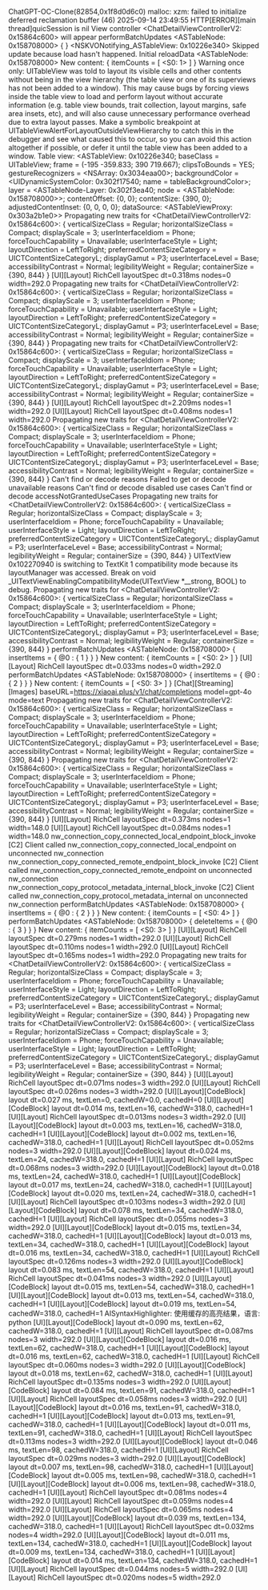 ChatGPT-OC-Clone(82854,0x1f8d0d6c0) malloc: xzm: failed to initialize deferred reclamation buffer (46)
2025-09-14 23:49:55 HTTP[ERROR][main thread]quicSession is nil
View controller <ChatDetailViewControllerV2: 0x15864c600> will appear
performBatchUpdates <ASTableNode: 0x158708000> {  }
<NSKVONotifying_ASTableView: 0x10226e340> Skipped update because load hasn't happened.
Initial reloadData <ASTableNode: 0x158708000>
New content: { itemCounts = [ <S0: 1> ] }
Warning once only: UITableView was told to layout its visible cells and other contents without being in the view hierarchy (the table view or one of its superviews has not been added to a window). This may cause bugs by forcing views inside the table view to load and perform layout without accurate information (e.g. table view bounds, trait collection, layout margins, safe area insets, etc), and will also cause unnecessary performance overhead due to extra layout passes. Make a symbolic breakpoint at UITableViewAlertForLayoutOutsideViewHierarchy to catch this in the debugger and see what caused this to occur, so you can avoid this action altogether if possible, or defer it until the table view has been added to a window. Table view: <ASTableView: 0x10226e340; baseClass = UITableView; frame = (-195 -359.833; 390 719.667); clipsToBounds = YES; gestureRecognizers = <NSArray: 0x3034eaa00>; backgroundColor = <UIDynamicSystemColor: 0x302f17540; name = tableBackgroundColor>; layer = <ASTableNode-Layer: 0x302f3ea40; node = <ASTableNode: 0x158708000>>; contentOffset: {0, 0}; contentSize: {390, 0}; adjustedContentInset: {0, 0, 0, 0}; dataSource: <ASTableViewProxy: 0x303a2b1e0>>
Propagating new traits for <ChatDetailViewControllerV2: 0x15864c600>: { verticalSizeClass = Regular; horizontalSizeClass = Compact; displayScale = 3; userInterfaceIdiom = Phone; forceTouchCapability = Unavailable; userInterfaceStyle = Light; layoutDirection = LeftToRight; preferredContentSizeCategory = UICTContentSizeCategoryL; displayGamut = P3; userInterfaceLevel = Base; accessibilityContrast = Normal; legibilityWeight = Regular; containerSize = {390, 844} }
[UI][Layout] RichCell layoutSpec dt=0.318ms nodes=0 width=292.0
Propagating new traits for <ChatDetailViewControllerV2: 0x15864c600>: { verticalSizeClass = Regular; horizontalSizeClass = Compact; displayScale = 3; userInterfaceIdiom = Phone; forceTouchCapability = Unavailable; userInterfaceStyle = Light; layoutDirection = LeftToRight; preferredContentSizeCategory = UICTContentSizeCategoryL; displayGamut = P3; userInterfaceLevel = Base; accessibilityContrast = Normal; legibilityWeight = Regular; containerSize = {390, 844} }
Propagating new traits for <ChatDetailViewControllerV2: 0x15864c600>: { verticalSizeClass = Regular; horizontalSizeClass = Compact; displayScale = 3; userInterfaceIdiom = Phone; forceTouchCapability = Unavailable; userInterfaceStyle = Light; layoutDirection = LeftToRight; preferredContentSizeCategory = UICTContentSizeCategoryL; displayGamut = P3; userInterfaceLevel = Base; accessibilityContrast = Normal; legibilityWeight = Regular; containerSize = {390, 844} }
[UI][Layout] RichCell layoutSpec dt=2.209ms nodes=1 width=292.0
[UI][Layout] RichCell layoutSpec dt=0.408ms nodes=1 width=292.0
Propagating new traits for <ChatDetailViewControllerV2: 0x15864c600>: { verticalSizeClass = Regular; horizontalSizeClass = Compact; displayScale = 3; userInterfaceIdiom = Phone; forceTouchCapability = Unavailable; userInterfaceStyle = Light; layoutDirection = LeftToRight; preferredContentSizeCategory = UICTContentSizeCategoryL; displayGamut = P3; userInterfaceLevel = Base; accessibilityContrast = Normal; legibilityWeight = Regular; containerSize = {390, 844} }
Can't find or decode reasons
Failed to get or decode unavailable reasons
Can't find or decode disabled use cases
Can't find or decode accessNotGrantedUseCases
Propagating new traits for <ChatDetailViewControllerV2: 0x15864c600>: { verticalSizeClass = Regular; horizontalSizeClass = Compact; displayScale = 3; userInterfaceIdiom = Phone; forceTouchCapability = Unavailable; userInterfaceStyle = Light; layoutDirection = LeftToRight; preferredContentSizeCategory = UICTContentSizeCategoryL; displayGamut = P3; userInterfaceLevel = Base; accessibilityContrast = Normal; legibilityWeight = Regular; containerSize = {390, 844} }
UITextView 0x102270940 is switching to TextKit 1 compatibility mode because its layoutManager was accessed. Break on void _UITextViewEnablingCompatibilityMode(UITextView *__strong, BOOL) to debug.
Propagating new traits for <ChatDetailViewControllerV2: 0x15864c600>: { verticalSizeClass = Regular; horizontalSizeClass = Compact; displayScale = 3; userInterfaceIdiom = Phone; forceTouchCapability = Unavailable; userInterfaceStyle = Light; layoutDirection = LeftToRight; preferredContentSizeCategory = UICTContentSizeCategoryL; displayGamut = P3; userInterfaceLevel = Base; accessibilityContrast = Normal; legibilityWeight = Regular; containerSize = {390, 844} }
performBatchUpdates <ASTableNode: 0x158708000> { insertItems = { @0 : { 1 } } }
New content: { itemCounts = [ <S0: 2> ] }
[UI][Layout] RichCell layoutSpec dt=0.033ms nodes=0 width=292.0
performBatchUpdates <ASTableNode: 0x158708000> { insertItems = { @0 : { 2 } } }
New content: { itemCounts = [ <S0: 3> ] }
[Chat][Streaming][Images] baseURL=https://xiaoai.plus/v1/chat/completions model=gpt-4o mode=text
Propagating new traits for <ChatDetailViewControllerV2: 0x15864c600>: { verticalSizeClass = Regular; horizontalSizeClass = Compact; displayScale = 3; userInterfaceIdiom = Phone; forceTouchCapability = Unavailable; userInterfaceStyle = Light; layoutDirection = LeftToRight; preferredContentSizeCategory = UICTContentSizeCategoryL; displayGamut = P3; userInterfaceLevel = Base; accessibilityContrast = Normal; legibilityWeight = Regular; containerSize = {390, 844} }
Propagating new traits for <ChatDetailViewControllerV2: 0x15864c600>: { verticalSizeClass = Regular; horizontalSizeClass = Compact; displayScale = 3; userInterfaceIdiom = Phone; forceTouchCapability = Unavailable; userInterfaceStyle = Light; layoutDirection = LeftToRight; preferredContentSizeCategory = UICTContentSizeCategoryL; displayGamut = P3; userInterfaceLevel = Base; accessibilityContrast = Normal; legibilityWeight = Regular; containerSize = {390, 844} }
[UI][Layout] RichCell layoutSpec dt=0.373ms nodes=1 width=148.0
[UI][Layout] RichCell layoutSpec dt=0.084ms nodes=1 width=148.0
nw_connection_copy_connected_local_endpoint_block_invoke [C2] Client called nw_connection_copy_connected_local_endpoint on unconnected nw_connection
nw_connection_copy_connected_remote_endpoint_block_invoke [C2] Client called nw_connection_copy_connected_remote_endpoint on unconnected nw_connection
nw_connection_copy_protocol_metadata_internal_block_invoke [C2] Client called nw_connection_copy_protocol_metadata_internal on unconnected nw_connection
performBatchUpdates <ASTableNode: 0x158708000> { insertItems = { @0 : { 2 } } }
New content: { itemCounts = [ <S0: 4> ] }
performBatchUpdates <ASTableNode: 0x158708000> { deleteItems = { @0 : { 3 } } }
New content: { itemCounts = [ <S0: 3> ] }
[UI][Layout] RichCell layoutSpec dt=0.279ms nodes=1 width=292.0
[UI][Layout] RichCell layoutSpec dt=0.110ms nodes=1 width=292.0
[UI][Layout] RichCell layoutSpec dt=0.165ms nodes=1 width=292.0
Propagating new traits for <ChatDetailViewControllerV2: 0x15864c600>: { verticalSizeClass = Regular; horizontalSizeClass = Compact; displayScale = 3; userInterfaceIdiom = Phone; forceTouchCapability = Unavailable; userInterfaceStyle = Light; layoutDirection = LeftToRight; preferredContentSizeCategory = UICTContentSizeCategoryL; displayGamut = P3; userInterfaceLevel = Base; accessibilityContrast = Normal; legibilityWeight = Regular; containerSize = {390, 844} }
Propagating new traits for <ChatDetailViewControllerV2: 0x15864c600>: { verticalSizeClass = Regular; horizontalSizeClass = Compact; displayScale = 3; userInterfaceIdiom = Phone; forceTouchCapability = Unavailable; userInterfaceStyle = Light; layoutDirection = LeftToRight; preferredContentSizeCategory = UICTContentSizeCategoryL; displayGamut = P3; userInterfaceLevel = Base; accessibilityContrast = Normal; legibilityWeight = Regular; containerSize = {390, 844} }
[UI][Layout] RichCell layoutSpec dt=0.071ms nodes=3 width=292.0
[UI][Layout] RichCell layoutSpec dt=0.026ms nodes=3 width=292.0
[UI][Layout][CodeBlock] layout dt=0.027 ms, textLen=0, cachedW=0.0, cachedH=0
[UI][Layout][CodeBlock] layout dt=0.014 ms, textLen=16, cachedW=318.0, cachedH=1
[UI][Layout] RichCell layoutSpec dt=0.013ms nodes=3 width=292.0
[UI][Layout][CodeBlock] layout dt=0.003 ms, textLen=16, cachedW=318.0, cachedH=1
[UI][Layout][CodeBlock] layout dt=0.002 ms, textLen=16, cachedW=318.0, cachedH=1
[UI][Layout] RichCell layoutSpec dt=0.052ms nodes=3 width=292.0
[UI][Layout][CodeBlock] layout dt=0.024 ms, textLen=24, cachedW=318.0, cachedH=1
[UI][Layout] RichCell layoutSpec dt=0.068ms nodes=3 width=292.0
[UI][Layout][CodeBlock] layout dt=0.018 ms, textLen=24, cachedW=318.0, cachedH=1
[UI][Layout][CodeBlock] layout dt=0.017 ms, textLen=24, cachedW=318.0, cachedH=1
[UI][Layout][CodeBlock] layout dt=0.020 ms, textLen=24, cachedW=318.0, cachedH=1
[UI][Layout] RichCell layoutSpec dt=0.103ms nodes=3 width=292.0
[UI][Layout][CodeBlock] layout dt=0.078 ms, textLen=34, cachedW=318.0, cachedH=1
[UI][Layout] RichCell layoutSpec dt=0.055ms nodes=3 width=292.0
[UI][Layout][CodeBlock] layout dt=0.015 ms, textLen=34, cachedW=318.0, cachedH=1
[UI][Layout][CodeBlock] layout dt=0.013 ms, textLen=34, cachedW=318.0, cachedH=1
[UI][Layout][CodeBlock] layout dt=0.016 ms, textLen=34, cachedW=318.0, cachedH=1
[UI][Layout] RichCell layoutSpec dt=0.126ms nodes=3 width=292.0
[UI][Layout][CodeBlock] layout dt=0.083 ms, textLen=54, cachedW=318.0, cachedH=1
[UI][Layout] RichCell layoutSpec dt=0.041ms nodes=3 width=292.0
[UI][Layout][CodeBlock] layout dt=0.015 ms, textLen=54, cachedW=318.0, cachedH=1
[UI][Layout][CodeBlock] layout dt=0.013 ms, textLen=54, cachedW=318.0, cachedH=1
[UI][Layout][CodeBlock] layout dt=0.019 ms, textLen=54, cachedW=318.0, cachedH=1
AISyntaxHighlighter: 使用缓存的高亮结果，语言: python
[UI][Layout][CodeBlock] layout dt=0.090 ms, textLen=62, cachedW=318.0, cachedH=1
[UI][Layout] RichCell layoutSpec dt=0.087ms nodes=3 width=292.0
[UI][Layout][CodeBlock] layout dt=0.016 ms, textLen=62, cachedW=318.0, cachedH=1
[UI][Layout][CodeBlock] layout dt=0.016 ms, textLen=62, cachedW=318.0, cachedH=1
[UI][Layout] RichCell layoutSpec dt=0.060ms nodes=3 width=292.0
[UI][Layout][CodeBlock] layout dt=0.018 ms, textLen=62, cachedW=318.0, cachedH=1
[UI][Layout] RichCell layoutSpec dt=0.135ms nodes=3 width=292.0
[UI][Layout][CodeBlock] layout dt=0.084 ms, textLen=91, cachedW=318.0, cachedH=1
[UI][Layout] RichCell layoutSpec dt=0.058ms nodes=3 width=292.0
[UI][Layout][CodeBlock] layout dt=0.016 ms, textLen=91, cachedW=318.0, cachedH=1
[UI][Layout][CodeBlock] layout dt=0.013 ms, textLen=91, cachedW=318.0, cachedH=1
[UI][Layout][CodeBlock] layout dt=0.011 ms, textLen=91, cachedW=318.0, cachedH=1
[UI][Layout] RichCell layoutSpec dt=0.113ms nodes=3 width=292.0
[UI][Layout][CodeBlock] layout dt=0.046 ms, textLen=98, cachedW=318.0, cachedH=1
[UI][Layout] RichCell layoutSpec dt=0.029ms nodes=3 width=292.0
[UI][Layout][CodeBlock] layout dt=0.007 ms, textLen=98, cachedW=318.0, cachedH=1
[UI][Layout][CodeBlock] layout dt=0.005 ms, textLen=98, cachedW=318.0, cachedH=1
[UI][Layout][CodeBlock] layout dt=0.006 ms, textLen=98, cachedW=318.0, cachedH=1
[UI][Layout] RichCell layoutSpec dt=0.081ms nodes=4 width=292.0
[UI][Layout] RichCell layoutSpec dt=0.059ms nodes=4 width=292.0
[UI][Layout] RichCell layoutSpec dt=0.065ms nodes=4 width=292.0
[UI][Layout][CodeBlock] layout dt=0.039 ms, textLen=134, cachedW=318.0, cachedH=1
[UI][Layout] RichCell layoutSpec dt=0.032ms nodes=4 width=292.0
[UI][Layout][CodeBlock] layout dt=0.011 ms, textLen=134, cachedW=318.0, cachedH=1
[UI][Layout][CodeBlock] layout dt=0.009 ms, textLen=134, cachedW=318.0, cachedH=1
[UI][Layout][CodeBlock] layout dt=0.014 ms, textLen=134, cachedW=318.0, cachedH=1
[UI][Layout] RichCell layoutSpec dt=0.044ms nodes=5 width=292.0
[UI][Layout] RichCell layoutSpec dt=0.020ms nodes=5 width=292.0